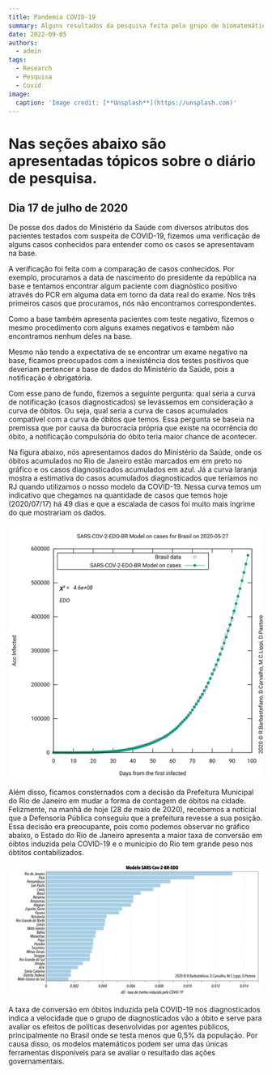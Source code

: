 ```yaml
---
title: Pandemia COVID-19
summary: Alguns resultados da pesquisa feita pelo grupo de biomatemática.
date: 2022-09-05
authors:
  - admin
tags:
  - Research
  - Pesquisa
  - Covid
image:
  caption: 'Image credit: [**Unsplash**](https://unsplash.com)'
---
```



# Nas seções abaixo são apresentadas tópicos sobre o diário de pesquisa.

## Dia 17 de julho de 2020

De posse dos dados do Ministério da Saúde com diversos atributos dos pacientes testados com suspeita de COVID-19, fizemos uma verificação de alguns casos conhecidos para entender como os casos se apresentavam na base.

A verificação foi feita com a comparação de casos conhecidos. Por exemplo, procuramos a data de nascimento do presidente da república na base e tentamos encontrar algum paciente com diagnóstico positivo através do PCR em alguma data em torno da data real do exame. Nos três primeiros casos que procuramos, nós não encontramos correspondentes.

Como a base também apresenta pacientes com teste negativo, fizemos o mesmo procedimento com alguns exames negativos e também não encontramos nenhum deles na base.

Mesmo não tendo a expectativa de se encontrar um exame negativo na base, ficamos preocupados com a inexistência dos testes positivos que deveriam pertencer a base de dados do Ministério da Saúde, pois a notificação é obrigatória.

Com esse pano de fundo, fizemos a seguinte pergunta: qual seria a curva de notificação (casos diagnosticados) se levássemos em consideração a curva de óbitos. Ou seja, qual seria a curva de casos acumulados compatível com a curva de óbitos que temos. Essa pergunta se baseia na premissa que por causa da burocracia própria que existe na ocorrência do óbito, a notificação compulsória do óbito teria maior chance de acontecer.

Na figura abaixo, nós apresentamos dados do Ministério da Saúde, onde os óbitos acumulados no Rio de Janeiro estão marcados em em preto no gráfico e os casos diagnosticados acumulados em azul. Já a curva laranja mostra a estimativa do casos acumulados diagnosticados que teríamos no RJ quando utilizamos o nosso modelo da COVID-19. Nessa curva temos um indicativo que chegamos na quantidade de casos que temos hoje (2020/07/17) há 49 dias e que a escalada de casos foi muito mais íngrime do que mostrariam os dados.

![Casos Acumulados no Brasil](Gnuplot.svg "Casos acumulados no Basil (fonte: Ministério da Saúde) e resultado do modelo SARS-Cov-2-EDO-BR com previsão de 7 dias.")

Além disso, ficamos consternados com a decisão da Prefeitura Municipal do Rio de Janeiro em mudar a forma de contagem de óbitos na cidade. Felizmente, na manhã de hoje (28 de maio de 2020), recebemos a notícial que a Defensoria Pública conseguiu que a prefeitura revesse a sua posição. Essa decisão era preocupante, pois como podemos observar no gráfico abaixo, o Estado do Rio de Janeiro apresenta a maior taxa de conversão em óibtos induzida pela COVID-19 e o município do Rio tem grande peso nos óbtitos contabilizados.

![Taxa de conversão em óbitos](EDO-PARAM.png "Gráfico com o dD taxa de conversão em óbitos induzida pela COVID-19 nos diagnosticados. Resultado do ajuste do modelo SARS-Cov-2-EDO-BR em 2020-05-27 nos dados dos estados brasileiros.")

A taxa de conversão em óbitos induzida pela COVID-19 nos diagnosticados indica a velocidade que o grupo de diagnosticados vão a óbito e serve para avaliar os efeitos de políticas desenvolvidas por agentes públicos, principalmente no Brasil onde se testa menos que 0,5% da população. Por causa disso, os modelos matemáticos podem ser uma das únicas ferramentas disponíveis para se avaliar o resultado das ações governamentais.